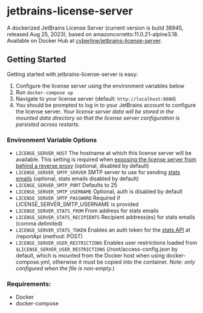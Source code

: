 # jetbrains-license-server
A dockerized JetBrains License Server (current version is build 38945, released Aug 25, 2023), based on amazoncorretto:11.0.21-alpine3.18. Available on Docker Hub at [cyberline/jetbrains-license-server](https://hub.docker.com/r/cyberline/jetbrains-license-server/).

## Getting Started
Getting started with jetbrains-license-server is easy:

1. Configure the license server using the environment variables below
2. Run `docker-compose up`
3. Navigate to your license server (default: `http://localhost:8080`)
4. You should be prompted to log in to your JetBrains account to configure the license server. *Your license server data will be stored in the mounted data directory so that the license server configuration is persisted across restarts.*

### Environment Variable Options
- `LICENSE_SERVER_HOST` The hostname at which this license server will be available. This setting is required when [exposing the license server from behind a reverse proxy](https://www.jetbrains.com/help/license_server/configuring_secure_connection.html) (optional, disabled by default)
- `LICENSE_SERVER_SMTP_SERVER` SMTP server to use for sending [stats emails](https://www.jetbrains.com/help/license_server/detailed_server_usage_statistics.html) (optional, stats emails disabled by default)
- `LICENSE_SERVER_SMTP_PORT` Defaults to 25
- `LICENSE_SERVER_SMTP_USERNAME` Optional, auth is disabled by default
- `LICENSE_SERVER_SMTP_PASSWORD` Required if LICENSE_SERVER_SMTP_USERNAME is provided
- `LICENSE_SERVER_STATS_FROM` From address for stats emails
- `LICENSE_SERVER_STATS_RECIPIENTS` Recipient address(es) for stats emails (comma delimited)
- `LICENSE_SERVER_STATS_TOKEN` Enables an auth token for the [stats API](https://www.jetbrains.com/help/license_server/detailed_server_usage_statistics.html) at /reportApi (method: POST)
- `LICENSE_SERVER_USER_RESTRICTIONS` Enables user restrictions loaded from `$LICENSE_SERVER_USER_RESTRICTIONS` (/root/access-config.json by default, which is mounted from the Docker host when using docker-compose.yml, otherwise it must be copied into the container. *Note: only configured when the file is non-empty.*)

### Requirements:
- Docker
- docker-compose
